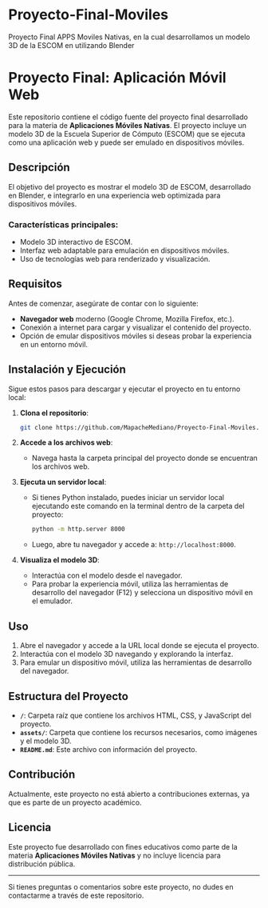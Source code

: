 # Proyecto-Final-Moviles
Proyecto Final APPS Moviles Nativas, en la cual desarrollamos un modelo 3D de la ESCOM en utilizando Blender
# Proyecto Final: Aplicación Móvil Web

Este repositorio contiene el código fuente del proyecto final desarrollado para la materia de **Aplicaciones Móviles Nativas**. El proyecto incluye un modelo 3D de la Escuela Superior de Cómputo (ESCOM) que se ejecuta como una aplicación web y puede ser emulado en dispositivos móviles.

## Descripción
El objetivo del proyecto es mostrar el modelo 3D de ESCOM, desarrollado en Blender, e integrarlo en una experiencia web optimizada para dispositivos móviles.

### Características principales:
- Modelo 3D interactivo de ESCOM.
- Interfaz web adaptable para emulación en dispositivos móviles.
- Uso de tecnologías web para renderizado y visualización.

## Requisitos
Antes de comenzar, asegúrate de contar con lo siguiente:

- **Navegador web** moderno (Google Chrome, Mozilla Firefox, etc.).
- Conexión a internet para cargar y visualizar el contenido del proyecto.
- Opción de emular dispositivos móviles si deseas probar la experiencia en un entorno móvil.

## Instalación y Ejecución
Sigue estos pasos para descargar y ejecutar el proyecto en tu entorno local:

1. **Clona el repositorio**:
   ```bash
   git clone https://github.com/MapacheMediano/Proyecto-Final-Moviles.git
   ```

2. **Accede a los archivos web**:
   - Navega hasta la carpeta principal del proyecto donde se encuentran los archivos web.

3. **Ejecuta un servidor local**:
   - Si tienes Python instalado, puedes iniciar un servidor local ejecutando este comando en la terminal dentro de la carpeta del proyecto:
     ```bash
     python -m http.server 8000
     ```
   - Luego, abre tu navegador y accede a: `http://localhost:8000`.

4. **Visualiza el modelo 3D**:
   - Interactúa con el modelo desde el navegador.
   - Para probar la experiencia móvil, utiliza las herramientas de desarrollo del navegador (F12) y selecciona un dispositivo móvil en el emulador.

## Uso
1. Abre el navegador y accede a la URL local donde se ejecuta el proyecto.
2. Interactúa con el modelo 3D navegando y explorando la interfaz.
3. Para emular un dispositivo móvil, utiliza las herramientas de desarrollo del navegador.

## Estructura del Proyecto
- **`/`**: Carpeta raíz que contiene los archivos HTML, CSS, y JavaScript del proyecto.
- **`assets/`**: Carpeta que contiene los recursos necesarios, como imágenes y el modelo 3D.
- **`README.md`**: Este archivo con información del proyecto.

## Contribución
Actualmente, este proyecto no está abierto a contribuciones externas, ya que es parte de un proyecto académico.

## Licencia
Este proyecto fue desarrollado con fines educativos como parte de la materia **Aplicaciones Móviles Nativas** y no incluye licencia para distribución pública.

---

Si tienes preguntas o comentarios sobre este proyecto, no dudes en contactarme a través de este repositorio.
